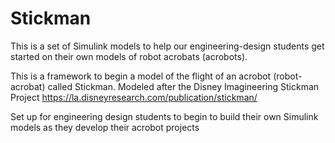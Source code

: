 # Stickman
This is a set of Simulink models to help our engineering-design students get started on their own models of robot acrobats (acrobots).


This is a framework to begin a model of the flight of an acrobot (robot-acrobat) called Stickman.
Modeled after the Disney Imagineering Stickman Project
https://la.disneyresearch.com/publication/stickman/

Set up for engineering design students to begin to build their own Simulink models as they develop their acrobot projects

